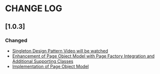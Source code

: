 # CHANGE LOG

## [1.0.3]

### Changed
- [Singleton Design Pattern Video will be watched](https://inaracademygroup3.atlassian.net/browse/SCRUM-80?atlOrigin=eyJpIjoiMzFkYTAxYWIwMjM4NGZiYjg3ZjJkNGMyYTQyZWJjZjMiLCJwIjoiaiJ9)  
- [Enhancement of Page Object Model with Page Factory Integration and Additional Supporting Classes](https://inaracademygroup3.atlassian.net/browse/SCRUM-41?atlOrigin=eyJpIjoiNGU2YjI1N2UxNGY2NGNlYWI5MDU3NzQyODc1OWUzNTYiLCJwIjoiaiJ9)
-   [Implementation of Page Object Model](https://inaracademygroup3.atlassian.net/browse/SCRUM-41?atlOrigin=eyJpIjoiNGU2YjI1N2UxNGY2NGNlYWI5MDU3NzQyODc1OWUzNTYiLCJwIjoiaiJ9)

[groupId]: org.inar
[artifactId]: inar.web
[version]: 1.0.3
